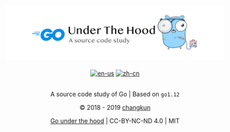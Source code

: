 <div align="center">
<img src="book/images/header.png" alt="logo" />
<br/><br/>
<a href="./TOC.en-us.md"><img src="https://img.shields.io/badge/lang-English-blue.svg?longCache=true&style=flat-square" alt="en-us" href="https://github.com/changkun/go-under-the-hood/blob/master/TOC.en-us.md"/></a>
<a href="./TOC.zh-cn.md"><img src="https://img.shields.io/badge/lang-简体中文-red.svg?longCache=true&style=flat-square" alt="zh-cn"/></a>
<br/><br/>
<p>A source code study of Go | Based on <code>go1.12</code></p>
<p>&copy; 2018 - 2019 <a href="https://changkun.de">changkun</a></p>
<p><a href="https://github.com/changkun/go-under-the-hood">Go under the hood</a> | CC-BY-NC-ND 4.0 | MIT</p>
</div>



